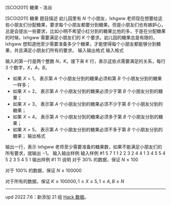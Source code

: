 



[SCOI2011] 糖果 - 洛谷














[SCOI2011] 糖果
题目描述
幼儿园里有 $N$ 个小朋友，$\text{lxhgww}$ 老师现在想要给这些小朋友们分配糖果，要求每个小朋友都要分到糖果。但是小朋友们也有嫉妒心，总是会提出一些要求，比如小明不希望小红分到的糖果比他的多，于是在分配糖果的时候，$\text{lxhgww}$ 需要满足小朋友们的 $K$ 个要求。幼儿园的糖果总是有限的，$\text{lxhgww}$ 想知道他至少需要准备多少个糖果，才能使得每个小朋友都能够分到糖果，并且满足小朋友们所有的要求。
输入输出格式
输入格式

输入的第一行是两个整数 $N$，$K$。接下来 $K$ 行，表示这些点需要满足的关系，每行 $3$ 个数字，$X$，$A$，$B$。

+ 如果 $X=1$， 表示第 $A$ 个小朋友分到的糖果必须和第 $B$ 个小朋友分到的糖果一样多；
+ 如果 $X=2$， 表示第 $A$ 个小朋友分到的糖果必须少于第 $B$ 个小朋友分到的糖果；
+ 如果 $X=3$， 表示第 $A$ 个小朋友分到的糖果必须不少于第 $B$ 个小朋友分到的糖果；
+ 如果 $X=4$， 表示第 $A$ 个小朋友分到的糖果必须多于第 $B$ 个小朋友分到的糖果；
+ 如果 $X=5$， 表示第 $A$ 个小朋友分到的糖果必须不多于第 $B$ 个小朋友分到的糖果；
输出格式

输出一行，表示 $\text{lxhgww}$ 老师至少需要准备的糖果数，如果不能满足小朋友们的所有要求，就输出 $-1$。
输入输出样例
输入样例 #1
5 7
1 1 2
2 3 2
4 4 1
3 4 5
5 4 5
2 3 5
4 5 1
输出样例 #1
11
说明
对于 $30\%$ 的数据，保证 $N\leq100$

对于 $100\%$ 的数据，保证 $N\leq100000$

对于所有的数据，保证 $K\leq100000, 1\leq X\leq5, 1\leq A, B\leq N$

---

$\text{upd 2022.7.6}$：新添加 $21$ 组 [Hack 数据](https://www.luogu.com.cn/discuss/454051)。






